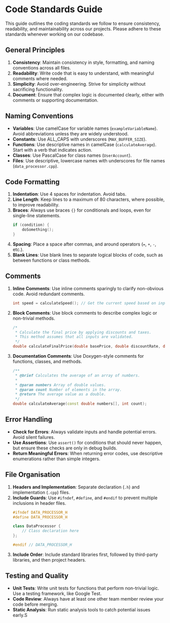 # Code Standards Guide

This guide outlines the coding standards we follow to ensure consistency, readability, and maintainability across our projects. Please adhere to these standards whenever working on our codebase.

## General Principles

1. **Consistency**: Maintain consistency in style, formatting, and naming conventions across all files.
2. **Readability**: Write code that is easy to understand, with meaningful comments where needed.
3. **Simplicity**: Avoid over-engineering. Strive for simplicity without sacrificing functionality.
4. **Document**: Ensure that complex logic is documented clearly, either with comments or supporting documentation.

## Naming Conventions

- **Variables**: Use camelCase for variable names (`exampleVariableName`). Avoid abbreviations unless they are widely understood.
- **Constants**: Use ALL_CAPS with underscores (`MAX_BUFFER_SIZE`).
- **Functions**: Use descriptive names in camelCase (`calculateAverage`). Start with a verb that indicates action.
- **Classes**: Use PascalCase for class names (`UserAccount`).
- **Files**: Use descriptive, lowercase names with underscores for file names (`data_processor.cpp`).

## Code Formatting

1. **Indentation**: Use 4 spaces for indentation. Avoid tabs.
2. **Line Length**: Keep lines to a maximum of 80 characters, where possible, to improve readability.
3. **Braces**: Always use braces `{}` for conditionals and loops, even for single-line statements.
   ```cpp
   if (condition) {
       doSomething();
   }
   ```
4. **Spacing**: Place a space after commas, and around operators (`=`, `+`, `-`, etc.).
5. **Blank Lines**: Use blank lines to separate logical blocks of code, such as between functions or class methods.

## Comments

1. **Inline Comments**: Use inline comments sparingly to clarify non-obvious code. Avoid redundant comments.
   ```cpp
   int speed = calculateSpeed(); // Get the current speed based on input values
   ```
2. **Block Comments**: Use block comments to describe complex logic or non-trivial methods.
   ```cpp
   /*
    * Calculate the final price by applying discounts and taxes.
    * This method assumes that all inputs are validated.
    */
   double calculateFinalPrice(double basePrice, double discountRate, double taxRate);
   ```
3. **Documentation Comments**: Use Doxygen-style comments for functions, classes, and methods.
   ```cpp
   /**
    * @brief Calculates the average of an array of numbers.
    *
    * @param numbers Array of double values.
    * @param count Number of elements in the array.
    * @return The average value as a double.
    */
   double calculateAverage(const double numbers[], int count);
   ```

## Error Handling

- **Check for Errors**: Always validate inputs and handle potential errors. Avoid silent failures.
- **Use Assertions**: Use `assert()` for conditions that should never happen, but ensure these checks are only in debug builds.
- **Return Meaningful Errors**: When returning error codes, use descriptive enumerations rather than simple integers.

## File Organisation

1. **Headers and Implementation**: Separate declaration (`.h`) and implementation (`.cpp`) files.
2. **Include Guards**: Use `#ifndef`, `#define`, and `#endif` to prevent multiple inclusions in header files.
   ```cpp
   #ifndef DATA_PROCESSOR_H
   #define DATA_PROCESSOR_H

   class DataProcessor {
       // Class declaration here
   };

   #endif // DATA_PROCESSOR_H
   ```
3. **Include Order**: Include standard libraries first, followed by third-party libraries, and then project headers.

## Testing and Quality

- **Unit Tests**: Write unit tests for functions that perform non-trivial logic. Use a testing framework, like Google Test.
- **Code Review**: Always have at least one other team member review your code before merging.
- **Static Analysis**: Run static analysis tools to catch potential issues early.S